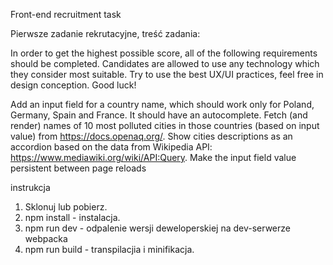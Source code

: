 Front-end recruitment task

Pierwsze zadanie rekrutacyjne, treść zadania:

In order to get the highest possible score, all of the following requirements should be completed. Candidates are allowed to use any technology which they consider most suitable. Try to use the best UX/UI practices, feel free in design conception. Good luck!

Add an input field for a country name, which should work only for Poland, Germany, Spain and France. It should have an autocomplete.
Fetch (and render) names of 10 most polluted cities in those countries (based on input value) from https://docs.openaq.org/.
Show cities descriptions as an accordion based on the data from Wikipedia API: https://www.mediawiki.org/wiki/API:Query.
Make the input field value persistent between page reloads

instrukcja

1) Sklonuj lub pobierz.
2) npm install - instalacja.
3) npm run dev - odpalenie wersji deweloperskiej na dev-serwerze webpacka
4) npm run build - transpilacjia i minifikacja.